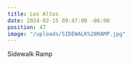 ```yaml
---
title: Los Altos
date: 2024-02-15 09:47:00 -06:00
position: 47
image: "/uploads/SIDEWALK%20RAMP.jpg"
---
```


Sidewalk Ramp